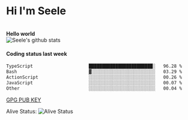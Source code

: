 <h1>Hi I'm Seele</h1>
<br>
<b> Hello world</b>
<br>
<img src="https://github-readme-stats-eight-jade.vercel.app/api?username=Seele0oO&show_icons=true&icon_color=0366d6&bg_color=ffffff&hide_title=true&hide=contribs&include_all_commits=true" alt="Seele's github stats"/>
<br>

<h4>Coding status last week </h4>

<!--START_SECTION:waka-->

```txt
TypeScript                     ████████████████████████░   96.28 %
Bash                           ▓░░░░░░░░░░░░░░░░░░░░░░░░   03.29 %
ActionScript                   ░░░░░░░░░░░░░░░░░░░░░░░░░   00.26 %
JavaScript                     ░░░░░░░░░░░░░░░░░░░░░░░░░   00.07 %
Other                          ░░░░░░░░░░░░░░░░░░░░░░░░░   00.04 %
```

<!--END_SECTION:waka-->



[GPG PUB KEY](https://keys.openpgp.org/vks/v1/by-fingerprint/3FCE91BF5B9666B55B67213C4C57B7824A5B6680)

Alive Status: ![Alive Status](	https://hc.dvd.moe/badge/60bc779b-9835-415f-9cb9-15fd9d/ZsLaAAbE.svg)
